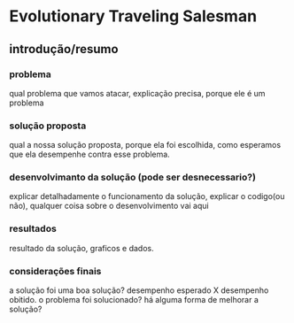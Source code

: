 # Evolutionary Traveling Salesman

## introdução/resumo

### problema
  qual problema que vamos atacar, explicação precisa, porque ele é um problema
  
### solução proposta
  qual a nossa solução proposta, porque ela foi escolhida, como esperamos que ela desempenhe contra esse problema.
  
### desenvolvimanto da solução (pode ser desnecessario?)
  explicar detalhadamente o funcionamento da solução, explicar o codigo(ou não), qualquer coisa sobre o desenvolvimento vai aqui
  
### resultados
  resultado da solução, graficos e dados.
  
### considerações finais
  a solução foi uma boa solução? desempenho esperado X desempenho obitido. o problema foi solucionado? há alguma forma de melhorar a solução?
